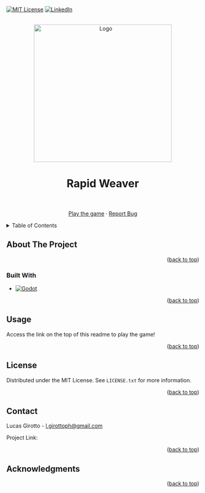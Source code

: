 
<a name="readme-top"></a>

[![MIT License][license-shield]][license-url]
[![LinkedIn][linkedin-shield]][linkedin-url]



<!-- PROJECT LOGO -->
<br />
<div align="center">
  <a href="https://github.com/Maoaii/Temporal-Express">
    <img src="" alt="Logo" width="360" height="360">
  </a>

  <h1>Rapid Weaver</h1>

  <p align="center">
    <br />
    <br />
    <a href="">Play the game</a>
    ·
    <a href="https://github.com/Maoaii/Rapid-Weaver/issues">Report Bug</a>
  </p>
</div>



<!-- TABLE OF CONTENTS -->
<details>
  <summary>Table of Contents</summary>
  <ol>
    <li>
      <a href="#about-the-project">About The Project</a>
      <ul>
        <li><a href="#built-with">Built With</a></li>
      </ul>
    </li>
    <li><a href="#usage">Usage</a></li>
    <li><a href="#license">License</a></li>
    <li><a href="#contact">Contact</a></li>
    <li><a href="#acknowledgments">Acknowledgments</a></li>
  </ol>
</details>



<!-- ABOUT THE PROJECT -->
## About The Project


<p align="right">(<a href="#readme-top">back to top</a>)</p>



### Built With

* [![Godot][Godot-badge]][Godot-url]

<p align="right">(<a href="#readme-top">back to top</a>)</p>


<!-- USAGE EXAMPLES -->
## Usage

Access the link on the top of this readme to play the game!

<p align="right">(<a href="#readme-top">back to top</a>)</p>



<!-- LICENSE -->
## License

Distributed under the MIT License. See `LICENSE.txt` for more information.

<p align="right">(<a href="#readme-top">back to top</a>)</p>



<!-- CONTACT -->
## Contact

Lucas Girotto - l.girottoph@gmail.com

Project Link: []()

<p align="right">(<a href="#readme-top">back to top</a>)</p>



<!-- ACKNOWLEDGMENTS -->
## Acknowledgments



<p align="right">(<a href="#readme-top">back to top</a>)</p>



<!-- MARKDOWN LINKS & IMAGES -->
<!-- https://www.markdownguide.org/basic-syntax/#reference-style-links -->
[license-shield]: https://img.shields.io/github/license/Maoaii/Temporal-Express.svg?style=for-the-badge
[license-url]: https://github.com/Maoaii/Temporal-Express/blob/master/LICENSE.txt
[linkedin-shield]: https://img.shields.io/badge/-LinkedIn-black.svg?style=for-the-badge&logo=linkedin&colorB=555
[linkedin-url]: https://www.linkedin.com/in/lucas-girotto-4530b9233/
[Godot-badge]: https://img.shields.io/badge/Godot-000000?style=for-the-badge
[Godot-url]: https://godotengine.org/
